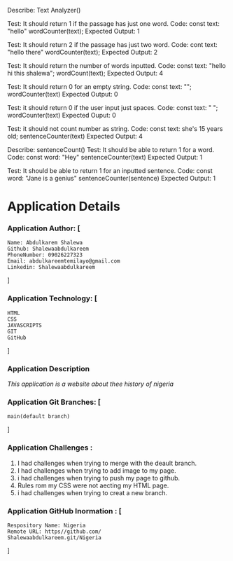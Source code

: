 Describe: Text Analyzer()

Test: It should return 1 if the passage has just one word.
Code:
const text: "hello"
wordCounter(text);
Expected Output: 1

Test: It should return 2 if the passage has just two word.
Code:
cont text: "hello there"
wordCounter(text);
Expected Output: 2

Test: It should return the number of words inputted.
Code:
const text: "hello hi this shalewa";
wordCount(text);
Expected Output: 4

Test: It should return 0 for an empty string.
Code:
const text: "";
wordCounter(text) 
Expected Output: 0


Test: it should return 0 if the user input just spaces.
Code:
const text: "                 ";
wordCounter(text)
Expected Ouput: 0

Test: it should not count number as string.
Code:
const text: she's 15 years old;
sentenceCounter(text)
Expected Output: 4
 
 Describe: sentenceCount()
 Test: It should be able to return 1 for a word.
 Code:
 const word: "Hey"
sentenceCounter(text)
 Expected Output: 1

Test: It should be able to return 1 for an inputted sentence.
Code:
const word: "Jane is a genius"
sentenceCounter(sentence)
Expected Output: 1


 # Application Details
### Application Author: [
    Name: Abdulkarem Shalewa
    Github: Shalewaabdulkareem
    PhoneNumber: 09026227323
    Email: abdulkareemtemilayo@gmail.com
    Linkedin: Shalewaabdulkareem

]

### Application Technology: [
    HTML
    CSS
    JAVASCRIPTS
    GIT
    GitHub
]

### Application Description
*This application is a website about thee history of nigeria*

### Application Git Branches: [
    main(default branch)
]

### Application Challenges :
1. I had challenges when trying to merge with the deault branch.
2. I had challenges when trying to add image to my page.
3. i had challenges when trying to push my page to github.
4. Rules rom my CSS were not aecting my HTML page.
5. i had challenges when trying to creat a new branch.

### Application GitHub Inormation : [
    Respository Name: Nigeria
    Remote URL: https//github.com/
    Shalewaabdulkareem.git/Nigeria
]